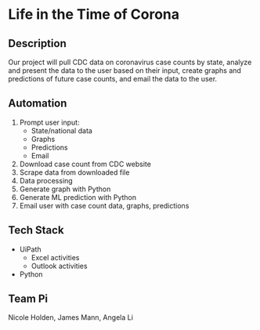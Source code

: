 # Life in the Time of Corona

## Description
Our project will pull CDC data on coronavirus case counts by state, analyze and present the data to the user based on their input, create graphs and predictions of future case counts, and email the data to the user.

## Automation
1. Prompt user input:
    * State/national data
    * Graphs
    * Predictions
    * Email
2. Download case count from CDC website
3. Scrape data from downloaded file
4. Data processing
5. Generate graph with Python
6. Generate ML prediction with Python
7. Email user with case count data, graphs, predictions

## Tech Stack
* UiPath
    * Excel activities
    * Outlook activities
* Python

## Team Pi
Nicole Holden, James Mann, Angela Li